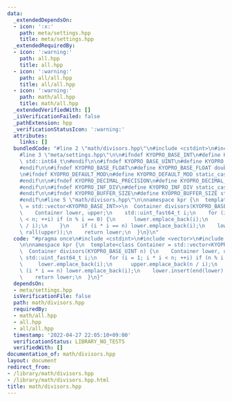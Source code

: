 ```yaml
---
data:
  _extendedDependsOn:
  - icon: ':x:'
    path: meta/settings.hpp
    title: meta/settings.hpp
  _extendedRequiredBy:
  - icon: ':warning:'
    path: all.hpp
    title: all.hpp
  - icon: ':warning:'
    path: all/all.hpp
    title: all/all.hpp
  - icon: ':warning:'
    path: math/all.hpp
    title: math/all.hpp
  _extendedVerifiedWith: []
  _isVerificationFailed: false
  _pathExtension: hpp
  _verificationStatusIcon: ':warning:'
  attributes:
    links: []
  bundledCode: "#line 2 \"math/divisors.hpp\"\n#include <cstdint>\n#include <vector>\n\
    #line 3 \"meta/settings.hpp\"\n\n#ifndef KYOPRO_BASE_INT\n#define KYOPRO_BASE_INT\
    \ std::int64_t\n#endif\n\n#ifndef KYOPRO_BASE_UINT\n#define KYOPRO_BASE_UINT std::uint64_t\n\
    #endif\n\n#ifndef KYOPRO_BASE_FLOAT\n#define KYOPRO_BASE_FLOAT double\n#endif\n\
    \n#ifndef KYOPRO_DEFAULT_MOD\n#define KYOPRO_DEFAULT_MOD static_cast<KYOPRO_BASE_UINT>(998244353)\n\
    #endif\n\n#ifndef KYOPRO_DECIMAL_PRECISION\n#define KYOPRO_DECIMAL_PRECISION static_cast<KYOPRO_BASE_UINT>(12)\n\
    #endif\n\n#ifndef KYOPRO_INF_DIV\n#define KYOPRO_INF_DIV static_cast<KYOPRO_BASE_UINT>(3)\n\
    #endif\n\n#ifndef KYOPRO_BUFFER_SIZE\n#define KYOPRO_BUFFER_SIZE static_cast<KYOPRO_BASE_UINT>(2048)\n\
    #endif\n#line 5 \"math/divisors.hpp\"\n\nnamespace kpr {\n  template<class Container\
    \ = std::vector<KYOPRO_BASE_INT>>\n  Container divisors(KYOPRO_BASE_UINT n) {\n\
    \    Container lower, upper;\n    std::uint_fast64_t i;\n    for (i = 1; i * i\
    \ < n; ++i) if (n % i == 0) {\n      lower.emplace_back(i);\n      upper.emplace_back(n\
    \ / i);\n    }\n    if (i * i == n) lower.emplace_back(i);\n    lower.insert(end(lower),\
    \ rall(upper));\n    return lower;\n  }\n}\n"
  code: "#pragma once\n#include <cstdint>\n#include <vector>\n#include \"../meta/settings.hpp\"\
    \n\nnamespace kpr {\n  template<class Container = std::vector<KYOPRO_BASE_INT>>\n\
    \  Container divisors(KYOPRO_BASE_UINT n) {\n    Container lower, upper;\n   \
    \ std::uint_fast64_t i;\n    for (i = 1; i * i < n; ++i) if (n % i == 0) {\n \
    \     lower.emplace_back(i);\n      upper.emplace_back(n / i);\n    }\n    if\
    \ (i * i == n) lower.emplace_back(i);\n    lower.insert(end(lower), rall(upper));\n\
    \    return lower;\n  }\n}"
  dependsOn:
  - meta/settings.hpp
  isVerificationFile: false
  path: math/divisors.hpp
  requiredBy:
  - math/all.hpp
  - all.hpp
  - all/all.hpp
  timestamp: '2022-04-27 22:05:10+09:00'
  verificationStatus: LIBRARY_NO_TESTS
  verifiedWith: []
documentation_of: math/divisors.hpp
layout: document
redirect_from:
- /library/math/divisors.hpp
- /library/math/divisors.hpp.html
title: math/divisors.hpp
---
```


